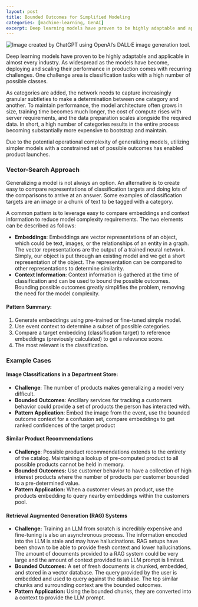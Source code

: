 ```yaml
---
layout: post
title: Bounded Outcomes for Simplified Modeling
categories: [machine-learning, GenAI]
excerpt: Deep learning models have proven to be highly adaptable and applicable in almost every industry. As widespread as the models have become, deploying and scaling their performance in production comes with recurring challenges. One challenge area is classification tasks with a high number of possible classes.
---
```


![](https://www.dropbox.com/scl/fi/itmqzcys9v995bhmzoxwr/bound-outcomes-hero-copy.png?rlkey=gmgmv7faupqhz91r0ajgby4tf&st=c907jetk&dl=0 "Image created by ChatGPT using OpenAI’s DALL·E image generation tool.")

Deep learning models have proven to be highly adaptable and applicable in almost every industry. As widespread as the models have become, deploying and scaling their performance in production comes with recurring challenges. One challenge area is classification tasks with a high number of possible classes. 

As categories are added, the network needs to capture increasingly granular subtleties to make a determination between one category and another. To maintain performance, the model architecture often grows in size, training time becomes much longer, the cost of compute rises with server requirements, and the data preparation scales alongside the required data. In short, a high number of categories results in the entire process becoming substantially more expensive to bootstrap and maintain. 

Due to the potential operational complexity of generalizing models, utilizing simpler models with a constrained set of possible outcomes has enabled product launches.

### Vector-Search Approach

Generalizing a model is not always an option. An alternative is to create easy to compare representations of classification targets and doing lots of the comparisons to arrive at an answer. Some examples of classification targets are an image or a chunk of text to be tagged with a category.

A common pattern is to leverage easy to compare embeddings and context information to reduce model complexity requirements. The two elements can be described as follows: 
* **Embeddings**: Embeddings are vector representations of an object, which could be text, images, or the relationships of an entity in a graph. The vector representations are the output of a trained neural network. Simply, our object is put through an existing model and we get a short representation of the object. The representation can be compared to other representations to determine similarity.
* **Context Information**: Context information is gathered at the time of classification and can be used to bound the possible outcomes. Bounding possible outcomes greatly simplifies the problem, removing the need for the model complexity. 

#### Pattern Summary:

1. Generate embeddings using pre-trained or fine-tuned simple model. 
2. Use event context to determine a subset of possible categories.
3. Compare a target embedding (classification target) to reference embeddings (previously calculated) to get a relevance score.
4. The most relevant is the classification.

### Example Cases

#### Image Classifications in a Department Store:

* **Challenge**: The number of products makes generalizing a model very difficult.
* **Bounded Outcomes**: Ancillary services for tracking a customers behavior could provide a set of products the person has interacted with.
* **Pattern Application**: Embed the image from the event, use the bounded outcome context for a confusion set, compare embeddings to get ranked confidences of the target product

#### Similar Product Recommendations

* **Challenge**: Possible product recommendations extends to the entirety of the catalog. Maintaining a lookup of pre-computed product to all possible products cannot be held in memory. 
* **Bounded Outcomes:** Use customer behavior to have a collection of high interest products where the number of products per customer bounded to a pre-determined value.
* **Pattern Application:** When a customer views an product, use the products embedding to query nearby embeddings within the customers pool. 

#### Retrieval Augmented Generation (RAG) Systems

* **Challenge:** Training an LLM from scratch is incredibly expensive and fine-tuning is also an asynchronous process. The information encoded into the LLM is stale and may have hallucinations. RAG setups have been shown to be able to provide fresh context and lower hallucinations. The amount of documents provided to a RAG system could be very large and the amount of context provided to an LLM prompt is limited.
* **Bounded Outcomes:** A set of fresh documents is chunked, embedded, and stored in a vector database. The query provided by the user is embedded and used to query against the database. The top similar chunks and surrounding context are the bounded outcomes.
* **Pattern Application:** Using the bounded chunks, they are converted into a context to provide the LLM prompt. 
